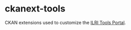 ckanext-tools
=============

CKAN extensions used to customize the [ILRI Tools Portal](https://data.ilri.org/tools).
